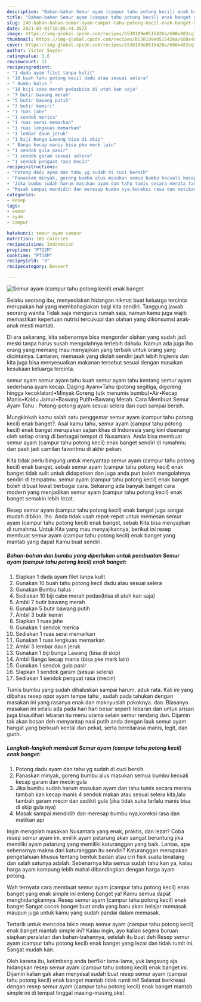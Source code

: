 ```yaml
---
description: "Bahan-bahan Semur ayam (campur tahu potong kecil) enak banget yang nikmat Untuk Jualan"
title: "Bahan-bahan Semur ayam (campur tahu potong kecil) enak banget yang nikmat Untuk Jualan"
slug: 240-bahan-bahan-semur-ayam-campur-tahu-potong-kecil-enak-banget-yang-nikmat-untuk-jualan
date: 2021-03-01T10:05:44.357Z
image: https://img-global.cpcdn.com/recipes/b538109e0515426a/680x482cq70/semur-ayam-campur-tahu-potong-kecil-enak-banget-foto-resep-utama.jpg
thumbnail: https://img-global.cpcdn.com/recipes/b538109e0515426a/680x482cq70/semur-ayam-campur-tahu-potong-kecil-enak-banget-foto-resep-utama.jpg
cover: https://img-global.cpcdn.com/recipes/b538109e0515426a/680x482cq70/semur-ayam-campur-tahu-potong-kecil-enak-banget-foto-resep-utama.jpg
author: Victor Snyder
ratingvalue: 3.6
reviewcount: 11
recipeingredient:
- "1 dada ayam filet tanpa kulit"
- "10 buah tahu potong kecil dadu atau sesuai selera"
- " Bumbu halus "
- "10 biji cabe merah pedasbisa di utuh kan saja"
- "7 butir bawang merah"
- "5 butir bawang putih"
- "3 butir kemiri"
- "1 ruas jahe"
- "1 sendok merica"
- "1 ruas serai memarkan"
- "1 ruas lengkuas memarkan"
- "3 lembar daun jeruk"
- "1 biji bunga Lawang bisa di skip"
- " Bango kecap manis bisa pke merk lain"
- "1 sendok gula pasir"
- "1 sendok garam sesuai selera"
- "1 sendok penguat rasa mecin"
recipeinstructions:
- "Potong dadu ayam dan tahu yg sudah di cuci bersih"
- "Panaskan minyak, goreng bumbu alus masukan semua bumbu kecuali kecap garam dan mecin gula"
- "Jika bumbu sudah harum masukan ayam dan tahu tumis secara merata tambah kan kecap manis 4 sendok makan atau sesuai selera kita,lalu tambah garam mecin dan sedikit gula (jika tidak suka terlalu manis bisa di skip gula nya)"
- "Masak sampai mendidih dan meresap bumbu nya,koreksi rasa dan matikan api"
categories:
- Resep
tags:
- semur
- ayam
- campur

katakunci: semur ayam campur 
nutrition: 101 calories
recipecuisine: Indonesian
preptime: "PT32M"
cooktime: "PT34M"
recipeyield: "3"
recipecategory: Dessert

---
```



![Semur ayam (campur tahu potong kecil) enak banget](https://img-global.cpcdn.com/recipes/b538109e0515426a/680x482cq70/semur-ayam-campur-tahu-potong-kecil-enak-banget-foto-resep-utama.jpg)

Selaku seorang ibu, menyediakan hidangan nikmat buat keluarga tercinta merupakan hal yang membahagiakan bagi kita sendiri. Tanggung jawab seorang  wanita Tidak saja mengurus rumah saja, namun kamu juga wajib memastikan keperluan nutrisi tercukupi dan olahan yang dikonsumsi anak-anak mesti mantab.

Di era  sekarang, kita sebenarnya bisa mengorder olahan yang sudah jadi meski tanpa harus susah mengolahnya terlebih dahulu. Namun ada juga lho orang yang memang mau menyajikan yang terbaik untuk orang yang dicintainya. Lantaran, memasak yang diolah sendiri jauh lebih higienis dan kita juga bisa menyesuaikan makanan tersebut sesuai dengan masakan kesukaan keluarga tercinta. 

semur ayam semur ayam tahu kuah semur ayam tahu kentang semur ayam sederhana ayam kecap. Daging Ayam•Tahu (potong segitiga, digoreng hingga kecoklatan)•Minyak Goreng (utk menumis bumbu)•Air•Kecap Manis•Kaldu Jamur•Bawang Putih•Bawang Merah. Cara Membuat Semur Ayam Tahu : Potong-potong ayam sesuai selera dan cuci sampai bersih.

Mungkinkah kamu salah satu penggemar semur ayam (campur tahu potong kecil) enak banget?. Asal kamu tahu, semur ayam (campur tahu potong kecil) enak banget merupakan sajian khas di Indonesia yang kini disenangi oleh setiap orang di berbagai tempat di Nusantara. Anda bisa membuat semur ayam (campur tahu potong kecil) enak banget sendiri di rumahmu dan pasti jadi camilan favoritmu di akhir pekan.

Kita tidak perlu bingung untuk menyantap semur ayam (campur tahu potong kecil) enak banget, sebab semur ayam (campur tahu potong kecil) enak banget tidak sulit untuk didapatkan dan juga anda pun boleh mengolahnya sendiri di tempatmu. semur ayam (campur tahu potong kecil) enak banget boleh dibuat lewat berbagai cara. Sekarang ada banyak banget cara modern yang menjadikan semur ayam (campur tahu potong kecil) enak banget semakin lebih lezat.

Resep semur ayam (campur tahu potong kecil) enak banget juga sangat mudah dibikin, lho. Anda tidak usah repot-repot untuk memesan semur ayam (campur tahu potong kecil) enak banget, sebab Kita bisa menyajikan di rumahmu. Untuk Kita yang mau menyajikannya, berikut ini resep membuat semur ayam (campur tahu potong kecil) enak banget yang mantab yang dapat Kamu buat sendiri.

<!--inarticleads1-->

##### Bahan-bahan dan bumbu yang diperlukan untuk pembuatan Semur ayam (campur tahu potong kecil) enak banget:

1. Siapkan 1 dada ayam filet tanpa kulit
1. Gunakan 10 buah tahu potong kecil dadu atau sesuai selera
1. Gunakan  Bumbu halus :
1. Sediakan 10 biji cabe merah pedas(bisa di utuh kan saja)
1. Ambil 7 butir bawang merah
1. Gunakan 5 butir bawang putih
1. Ambil 3 butir kemiri
1. Siapkan 1 ruas jahe
1. Gunakan 1 sendok merica
1. Sediakan 1 ruas serai memarkan
1. Gunakan 1 ruas lengkuas memarkan
1. Ambil 3 lembar daun jeruk
1. Gunakan 1 biji bunga Lawang (bisa di skip)
1. Ambil  Bango kecap manis (bisa pke merk lain)
1. Gunakan 1 sendok gula pasir
1. Siapkan 1 sendok garam (sesuai selera)
1. Sediakan 1 sendok penguat rasa (mecin)


Tumis bumbu yang sudah dihaluskan sampai harum, aduk rata. Kali ini yang dibahas resep opor ayam tempe tahu , sudah pada tahukan dengan masakan ini yang rasanya enak dan maknyuslah pokoknya. dan. Biasanya masakan ini selalu ada pada hari hari besar seperti lebaran dan untuk arisan juga bisa.dihari lebaran itu menu utama selain semur rendang dan. Dijamin tak akan bosan deh menyantap nasi putih anda dengan lauk semur ayam hangat yang berkuah kental dan pekat, serta bercitarasa manis, legit, dan gurih. 

<!--inarticleads2-->

##### Langkah-langkah membuat Semur ayam (campur tahu potong kecil) enak banget:

1. Potong dadu ayam dan tahu yg sudah di cuci bersih
1. Panaskan minyak, goreng bumbu alus masukan semua bumbu kecuali kecap garam dan mecin gula
1. Jika bumbu sudah harum masukan ayam dan tahu tumis secara merata tambah kan kecap manis 4 sendok makan atau sesuai selera kita,lalu tambah garam mecin dan sedikit gula (jika tidak suka terlalu manis bisa di skip gula nya)
1. Masak sampai mendidih dan meresap bumbu nya,koreksi rasa dan matikan api


Ingin mengolah masakan Nusantara yang enak, praktis, dan lezat? Coba resep semur ayam ini. emilik ayam petarung akan sangat beruntung jika memiliki ayam petarung yang memiliki katuranggan yang baik. Lantas, apa sebenarnya makna dari katuranggan itu sendiri? Katuranggan merupakan pengetahuan khusus tentang bentuk badan atau ciri fisik suatu binatang dan salah satunya adalah. Sebenarnya kita semua sudah tahu kan ya, kalau harga ayam kampung lebih mahal dibandingkan dengan harga ayam potong. 

Wah ternyata cara membuat semur ayam (campur tahu potong kecil) enak banget yang enak simple ini enteng banget ya! Kamu semua dapat menghidangkannya. Resep semur ayam (campur tahu potong kecil) enak banget Sangat cocok banget buat anda yang baru akan belajar memasak maupun juga untuk kamu yang sudah pandai dalam memasak.

Tertarik untuk mencoba bikin resep semur ayam (campur tahu potong kecil) enak banget mantab simple ini? Kalau ingin, ayo kalian segera buruan siapkan peralatan dan bahan-bahannya, setelah itu buat deh Resep semur ayam (campur tahu potong kecil) enak banget yang lezat dan tidak rumit ini. Sangat mudah kan. 

Oleh karena itu, ketimbang anda berfikir lama-lama, yuk langsung aja hidangkan resep semur ayam (campur tahu potong kecil) enak banget ini. Dijamin kalian gak akan menyesal sudah buat resep semur ayam (campur tahu potong kecil) enak banget mantab tidak rumit ini! Selamat berkreasi dengan resep semur ayam (campur tahu potong kecil) enak banget mantab simple ini di tempat tinggal masing-masing,oke!.

